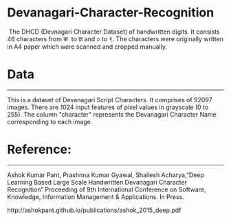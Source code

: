 # Devanagari-Character-Recognition
<p>&nbsp;The DHCD (Devnagari Character Dataset) of handwritten digits. It consists 46 characters from क &nbsp;to&nbsp;ज्ञ and&nbsp;० to ९.&nbsp;The characters were&nbsp;originally written in A4 paper which were scanned and cropped manually.</p>
<h1>Data</h1>
<hr />
<p>This is a dataset of Devanagari Script Characters. It comprises of 92097 images.&nbsp;There are 1024 input features of pixel values in grayscale (0 to 255). The column "character" represents the Devanagari Character Name corresponding to each image.</p>
<h1><strong>Reference:</strong></h1>
<hr />
<p>Ashok Kumar Pant, Prashnna Kumar Gyawal, Shailesh Acharya,&rdquo;Deep Learning Based Large Scale Handwritten Devanagari Character Recognition&rdquo; Proceeding of 9th International Conference on Software, Knowledge, Information Management &amp; Applications. In Press.</p>
http://ashokpant.github.io/publications/ashok_2015_deep.pdf

